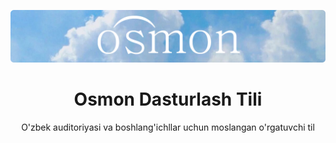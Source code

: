![Osmon's Hero Image](./profile/banners.png)

<p align="center"><h1 align="center">Osmon Dasturlash Tili</h1></p>

<p align="center">O'zbek auditoriyasi va boshlang'ichllar uchun moslangan o'rgatuvchi til</p>